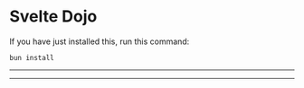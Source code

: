 # Svelte Dojo

If you have just installed this, run this command:

```
bun install
```

_______________________________________________________________________________



_______________________________________________________________________________
